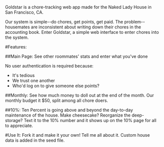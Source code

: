 Goldstar is a chore-tracking web app made for the Naked Lady House in San Francisco, CA.

Our system is simple--do chores, get points, get paid.  The problem--housemates are inconsistent about writing down their chores in the accounting book.  Enter Goldstar, a simple web interface to enter chores into the system.

#Features:

##Main Page:
See other roommates' stats and enter what you've done

No user authentication is required because:
- It's tedious
- We trust one another
- Who'd log on to give someone else points?

##Monthly:
See how much money to doll out at the end of the month.  Our monthly budget it $50, split among all chore doers.

##10%:
Ten Percent is going above and beyond the day-to-day maintenance of the house.  Make cheesecake?  Reorganize the deep-storage?  Text it to the 10% number and it shows up on the 10% page for all to appreciate.

#Use It:
Fork it and make it your own!  Tell me all about it.  Custom house data is added in the seed file.


